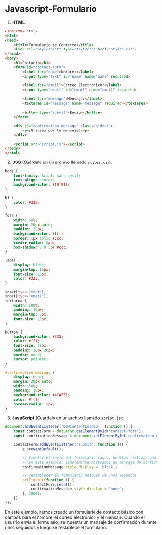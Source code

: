 # Javascript-Formulario



1. **HTML**:

```html
<!DOCTYPE html>
<html>
<head>
    <title>Formulario de Contacto</title>
    <link rel="stylesheet" type="text/css" href="styles.css">
</head>
<body>
    <h1>Contacto</h1>
    <form id="contact-form">
        <label for="name">Nombre:</label>
        <input type="text" id="name" name="name" required>
        
        <label for="email">Correo Electrónico:</label>
        <input type="email" id="email" name="email" required>
        
        <label for="message">Mensaje:</label>
        <textarea id="message" name="message" required></textarea>
        
        <button type="submit">Enviar</button>
    </form>
    
    <div id="confirmation-message" class="hidden">
        <p>¡Gracias por tu mensaje!</p>
    </div>
    
    <script src="script.js"></script>
</body>
</html>
```

2. **CSS** (Guárdalo en un archivo llamado `styles.css`):

```css
body {
    font-family: Arial, sans-serif;
    text-align: center;
    background-color: #f9f9f9;
}

h1 {
    color: #333;
}

form {
    width: 60%;
    margin: 20px auto;
    padding: 20px;
    background-color: #fff;
    border: 1px solid #ccc;
    border-radius: 5px;
    box-shadow: 0 0 5px #ccc;
}

label {
    display: block;
    margin-top: 10px;
    font-size: 18px;
    color: #333;
}

input[type="text"],
input[type="email"],
textarea {
    width: 100%;
    padding: 10px;
    margin-top: 5px;
    font-size: 16px;
}

button {
    background-color: #333;
    color: #fff;
    font-size: 18px;
    padding: 10px 20px;
    border: none;
    cursor: pointer;
}

#confirmation-message {
    display: none;
    margin: 20px auto;
    width: 50%;
    padding: 10px;
    background-color: #4CAF50;
    color: #fff;
    border-radius: 5px;
}
```

3. **JavaScript** (Guárdalo en un archivo llamado `script.js`):

```javascript
document.addEventListener('DOMContentLoaded', function () {
    const contactForm = document.getElementById('contact-form');
    const confirmationMessage = document.getElementById('confirmation-message');

    contactForm.addEventListener('submit', function (e) {
        e.preventDefault();

        // Simular el envío del formulario (aquí, podrías realizar una solicitud AJAX real).
        // En este ejemplo, simplemente mostramos un mensaje de confirmación.
        confirmationMessage.style.display = 'block';

        // Restablecer el formulario después de unos segundos
        setTimeout(function () {
            contactForm.reset();
            confirmationMessage.style.display = 'none';
        }, 3000);
    });
});
```

En este ejemplo, hemos creado un formulario de contacto básico con campos para el nombre, el correo electrónico y el mensaje. Cuando el usuario envía el formulario, se muestra un mensaje de confirmación durante unos segundos y luego se restablece el formulario.
